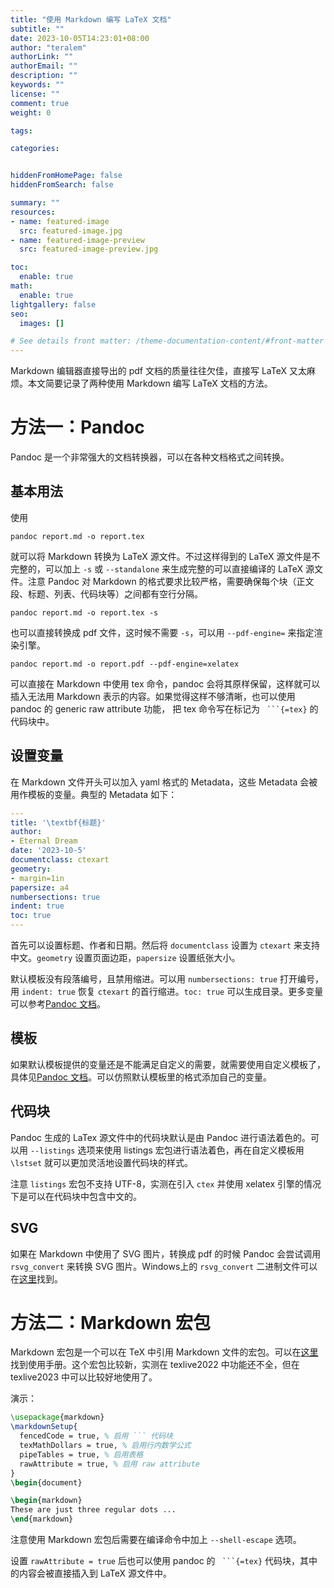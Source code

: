 ```yaml
---
title: "使用 Markdown 编写 LaTeX 文档"
subtitle: ""
date: 2023-10-05T14:23:01+08:00
author: "teralem"
authorLink: ""
authorEmail: ""
description: ""
keywords: ""
license: ""
comment: true
weight: 0

tags:

categories:


hiddenFromHomePage: false
hiddenFromSearch: false

summary: ""
resources:
- name: featured-image
  src: featured-image.jpg
- name: featured-image-preview
  src: featured-image-preview.jpg

toc:
  enable: true
math:
  enable: true
lightgallery: false
seo:
  images: []

# See details front matter: /theme-documentation-content/#front-matter
---
```


Markdown 编辑器直接导出的 pdf 文档的质量往往欠佳，直接写 LaTeX 又太麻烦。本文简要记录了两种使用 Markdown 编写 LaTeX 文档的方法。

# 方法一：Pandoc

Pandoc 是一个非常强大的文档转换器，可以在各种文档格式之间转换。

## 基本用法

使用

```
pandoc report.md -o report.tex
```

就可以将 Markdown 转换为 LaTeX 源文件。不过这样得到的 LaTeX 源文件是不完整的，可以加上 `-s` 或 `--standalone` 来生成完整的可以直接编译的 LaTeX 源文件。注意 Pandoc 对 Markdown 的格式要求比较严格，需要确保每个块（正文段、标题、列表、代码块等）之间都有空行分隔。

```
pandoc report.md -o report.tex -s
```

也可以直接转换成 pdf 文件，这时候不需要 `-s`，可以用 `--pdf-engine=` 来指定渲染引擎。

```
pandoc report.md -o report.pdf --pdf-engine=xelatex
```

可以直接在 Markdown 中使用 tex 命令，pandoc 会将其原样保留，这样就可以插入无法用 Markdown 表示的内容。如果觉得这样不够清晰，也可以使用 pandoc 的 generic raw attribute 功能， 把 tex 命令写在标记为 ` ```{=tex}` 的代码块中。

## 设置变量

在 Markdown 文件开头可以加入 yaml 格式的 Metadata，这些 Metadata 会被用作模板的变量。典型的 Metadata 如下：

```yaml
---
title: '\textbf{标题}'
author:
- Eternal Dream
date: '2023-10-5'
documentclass: ctexart
geometry:
- margin=1in
papersize: a4
numbersections: true
indent: true
toc: true
---
```

首先可以设置标题、作者和日期。然后将 `documentclass` 设置为 `ctexart` 来支持中文。`geometry` 设置页面边距，`papersize` 设置纸张大小。

默认模板没有段落编号，且禁用缩进。可以用 `numbersections: true` 打开编号，用 `indent: true` 恢复 `ctexart` 的首行缩进。`toc: true` 可以生成目录。更多变量可以参考[Pandoc 文档](https://pandoc.org/MANUAL.html#variables-for-latex)。

## 模板

如果默认模板提供的变量还是不能满足自定义的需要，就需要使用自定义模板了，具体见[Pandoc 文档](https://pandoc.org/MANUAL.html#templates)。可以仿照默认模板里的格式添加自己的变量。

## 代码块

Pandoc 生成的 LaTex 源文件中的代码块默认是由 Pandoc 进行语法着色的。可以用 `--listings` 选项来使用 listings 宏包进行语法着色，再在自定义模板用 `\lstset` 就可以更加灵活地设置代码块的样式。

注意 `listings` 宏包不支持 UTF-8，实测在引入 `ctex` 并使用 xelatex 引擎的情况下是可以在代码块中包含中文的。

## SVG

如果在 Markdown 中使用了 SVG 图片，转换成 pdf 的时候 Pandoc 会尝试调用 `rsvg_convert` 来转换 SVG 图片。Windows上的 `rsvg_convert` 二进制文件可以在[这里](https://opensourcepack.blogspot.com/2012/06/rsvg-convert-svg-image-conversion-tool.html)找到。

# 方法二：Markdown 宏包

Markdown 宏包是一个可以在 TeX 中引用 Markdown 文件的宏包。可以在[这里](https://witiko.github.io/markdown/)找到使用手册。这个宏包比较新，实测在 texlive2022 中功能还不全，但在 texlive2023 中可以比较好地使用了。

演示：

```tex
\usepackage{markdown}
\markdownSetup{
  fencedCode = true, % 启用 ``` 代码块
  texMathDollars = true, % 启用行内数学公式
  pipeTables = true, % 启用表格
  rawAttribute = true, % 启用 raw attribute
}
\begin{document}

\begin{markdown}
These are just three regular dots ...
\end{markdown}
```

注意使用 Markdown 宏包后需要在编译命令中加上 `--shell-escape` 选项。

设置 `rawAttribute = true` 后也可以使用 pandoc 的 ` ```{=tex}` 代码块，其中的内容会被直接插入到 LaTeX 源文件中。
